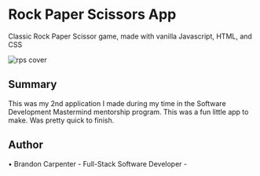 # Rock Paper Scissors App 
Classic Rock Paper Scissor game, made with vanilla Javascript, HTML, and CSS

![rps cover](https://user-images.githubusercontent.com/69767056/122463564-bdfbe700-cf83-11eb-9fcf-50e8b10fbfa5.png)

<h2>Summary</h2>
This was my 2nd application I made during my time in the Software Development Mastermind mentorship program.
This was a fun little app to make. Was pretty quick to finish.


<h2>Author</h2>
• <bold>Brandon Carpenter</bold> - Full-Stack Software Developer -

